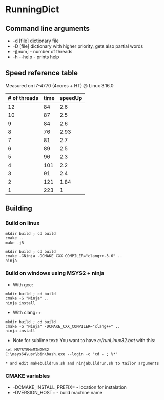 # RunningDict

## Command line arguments

* -d [file]   dictionary file
* -D [file]   dictionary with higher priority, gets also partial words
* -j[num] - number of threads
* -h --help - prints help


## Speed reference table

Measured on i7-4770 (4cores + HT) @ Linux 3.16.0

| # of threads | time | speedUp |
|-------|-------|------|
|  12   | 84    | 2.6  |
|  10   | 87    | 2.5  |
|  9    | 84    | 2.6  |
|  8    | 76    | 2.93 |
|  7    | 81    | 2.7  |
|  6    | 89    | 2.5  |
|  5    | 96    | 2.3  |
|  4    | 101   | 2.2  |
|  3    | 91    | 2.4  |
|  2    | 121   | 1.84 |
|  1    | 223   | 1    |


## Building


### Build on linux

```
mkdir build ; cd build
cmake ..
make -j8
```

```
mkdir build ; cd build
cmake -GNinja -DCMAKE_CXX_COMPILER="clang++-3.6" ..
ninja
```


### Build on windows using MSYS2 + ninja

* With gcc:

```
mkdir build ; cd build
cmake -G "Ninja" ..
ninja install
```

* With clang++

```
mkdir build ; cd build
cmake -G "Ninja" -DCMAKE_CXX_COMPILER="clang++" ..
ninja install
```

* Note for sublime text: You want to have *c:/runLinux32.bat* with this:
```
set MSYSTEM=MINGW32
C:\msys64\usr\bin\bash.exe --login -c "cd - ; %*"
```
    * and edit makebuildrun.sh and ninjabuildrun.sh to tailor arguments

### CMAKE variables

* -DCMAKE_INSTALL_PREFIX= - location for instalation
* -DVERSION_HOST= - build machine name





